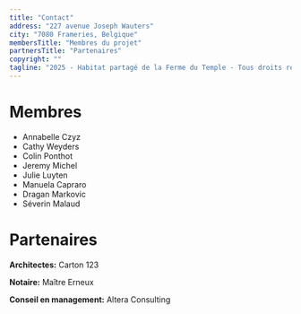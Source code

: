 ```yaml
---
title: "Contact"
address: "227 avenue Joseph Wauters"
city: "7080 Frameries, Belgique"
membersTitle: "Membres du projet"
partnersTitle: "Partenaires"
copyright: ""
tagline: "2025 - Habitat partagé de la Ferme du Temple - Tous droits réservés"
---
```


# Membres

- Annabelle Czyz
- Cathy Weyders
- Colin Ponthot
- Jeremy Michel
- Julie Luyten
- Manuela Capraro
- Dragan Markovic
- Séverin Malaud

# Partenaires

**Architectes:** Carton 123

**Notaire:** Maître Erneux

**Conseil en management:** Altera Consulting
